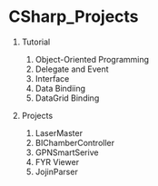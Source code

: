 # CSharp_Projects

1. Tutorial
    1. Object-Oriented Programming
    2. Delegate and Event
    3. Interface
    4. Data Bindiing
    5. DataGrid Binding

2. Projects
    1. LaserMaster
    2. BIChamberController
    3. GPNSmartSerive
    4. FYR Viewer
    5. JojinParser
    